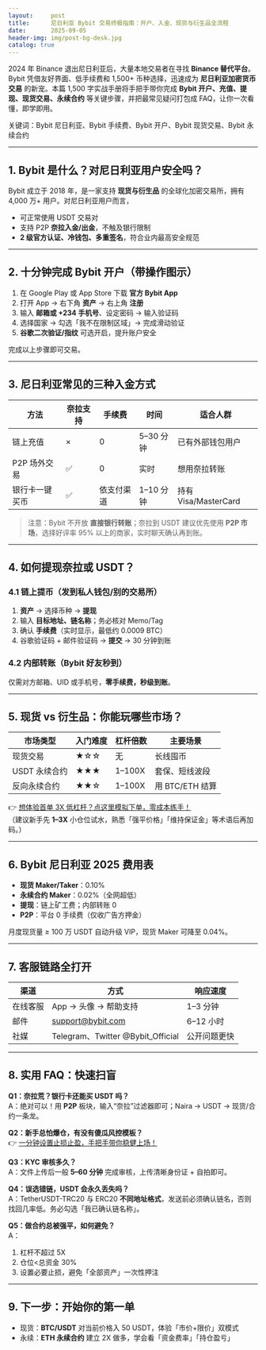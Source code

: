 ```yaml
---
layout:     post
title:      尼日利亚 Bybit 交易终极指南：开户、入金、现货与衍生品全流程
date:       2025-09-05
header-img: img/post-bg-desk.jpg
catalog: true
---
```


2024 年 Binance 退出尼日利亚后，大量本地交易者在寻找 **Binance 替代平台**。Bybit 凭借友好界面、低手续费和 1,500+ 币种选择，迅速成为 **尼日利亚加密货币交易** 的新宠。本篇 1,500 字实战手册将手把手带你完成 **Bybit 开户、充值、提现、现货交易、永续合约** 等关键步骤，并把最常见疑问打包成 FAQ，让你一次看懂，即学即用。

关键词：Bybit 尼日利亚、Bybit 手续费、Bybit 开户、Bybit 现货交易、Bybit 永续合约

---

## 1. Bybit 是什么？对尼日利亚用户安全吗？

Bybit 成立于 2018 年，是一家支持 **现货与衍生品** 的全球化加密交易所，拥有 4,000 万+ 用户。对尼日利亚用户而言，

- 可正常使用 USDT 交易对  
- 支持 P2P **奈拉入金/出金**，不触及银行限制  
- **2 级官方认证、冷钱包、多重签名**，符合业内最高安全规范  

---

## 2. 十分钟完成 Bybit 开户（带操作图示）

1. 在 Google Play 或 App Store 下载 **官方 Bybit App**  
2. 打开 App → 右下角 **资产** → 右上角 **注册**  
3. 输入 **邮箱或 +234 手机号**、设定密码 → 输入验证码  
4. 选择国家 → 勾选「我不在限制区域」→ 完成滑动验证  
5. **谷歌二次验证/指纹** 可选开启，提升账户安全  

完成以上步骤即可交易。

---

## 3. 尼日利亚常见的三种入金方式

| 方法         | 奈拉支持 | 手续费 | 时间   | 适合人群 |
|--------------|----------|--------|--------|----------|
| 链上充值      | ×        | 0      | 5–30 分钟 | 已有外部钱包用户 |
| P2P 场外交易   | ✅       | 0      | 实时   | 想用奈拉转账 |
| 银行卡一键买币 | ✅       | 依支付渠道 | 1–10 分钟 | 持有 Visa/MasterCard |

> 注意：Bybit 不开放 **直接银行转账**；奈拉到 USDT 建议优先使用 **P2P 市场**，选择好评率 95% 以上的商家，实时聊天确认再到账。

---

## 4. 如何提现奈拉或 USDT？

### 4.1 链上提币（发到私人钱包/别的交易所）

1. **资产** → 选择币种 → **提现**  
2. 输入 **目标地址、链名称**；务必核对 Memo/Tag  
3. 确认 **手续费**（实时显示，最低约 0.0009 BTC）  
4. 谷歌验证码 + 邮件验证码 → **提交** → 30 分钟到账

### 4.2 内部转账（Bybit 好友秒到）

仅需对方邮箱、UID 或手机号，**零手续费，秒级到账**。

---

## 5. 现货 vs 衍生品：你能玩哪些市场？

| 市场类型   | 入门难度   | 杠杆倍数 | 主要场景        |
|------------|------------|----------|-----------------|
| 现货交易   | ★☆☆        | 无       | 长线囤币        |
| USDT 永续合约 | ★★★        | 1–100X   | 套保、短线波段   |
| 反向永续合约 | ★★☆        | 1–100X   | 用 BTC/ETH 结算 |

👉 [想体验首单 3X 低杠杆？点这里模拟下单，零成本练手！](https://okxdog.com/)  
（建议新手先 **1–3X** 小仓位试水，熟悉「强平价格」「维持保证金」等术语后再加码。）

---

## 6. Bybit 尼日利亚 2025 费用表

- **现货 Maker/Taker**：0.10%  
- **永续合约 Maker**：0.02%（全网超低）  
- **提现**：链上矿工费；内部转账 0  
- **P2P**：平台 0 手续费（仅收广告方押金）

月度现货量 ≥ 100 万 USDT 自动升级 VIP，现货 Maker 可降至 0.04%。

---

## 7. 客服链路全打开

渠道 | 方式 | 响应速度
---- | ---- | ------
在线客服 | App → 头像 → 帮助支持 | 1–3 分钟
邮件 | support@bybit.com | 6–12 小时
社媒 | Telegram、Twitter @Bybit_Official | 公开问题更快

---

## 8. 实用 FAQ：快速扫盲

**Q1：奈拉荒？银行卡还能买 USDT 吗？**  
A：绝对可以！用 **P2P** 板块，输入“奈拉”过滤器即可；Naira → USDT → 现货/合约一条龙。

**Q2：新手总怕爆仓，有没有傻瓜风控模板？**  
👉 [一分钟设置止损止盈，手把手带你稳健上场！](https://okxdog.com/)  

**Q3：KYC 审核多久？**  
A：文件上传后一般 **5–60 分钟** 完成审核，上传清晰身份证 + 自拍即可。

**Q4：误选错链，USDT 会永久丢失吗？**  
A：TetherUSDT-TRC20 与 ERC20 **不同地址格式**，发送前必须确认链名，否则找回几率低。务必勾选「我已确认链名称」。

**Q5：做合约总被强平，如何避免？**  
A：  
1. 杠杆不超过 5X  
2. 仓位<总资金 30%  
3. 设置必要止损，避免「全部资产」一次性押注  

---

## 9. 下一步：开始你的第一单

- 现货：**BTC/USDT** 对当前价格入 50 USDT，体验「市价+限价」双模式  
- 永续：**ETH 永续合约** 建立 2X 做多，学会看「资金费率」「持仓盈亏」